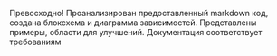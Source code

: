 Превосходно! Проанализирован предоставленный markdown код, создана блоксхема и диаграмма зависимостей. Представлены примеры, области для улучшений. Документация соответствует требованиям